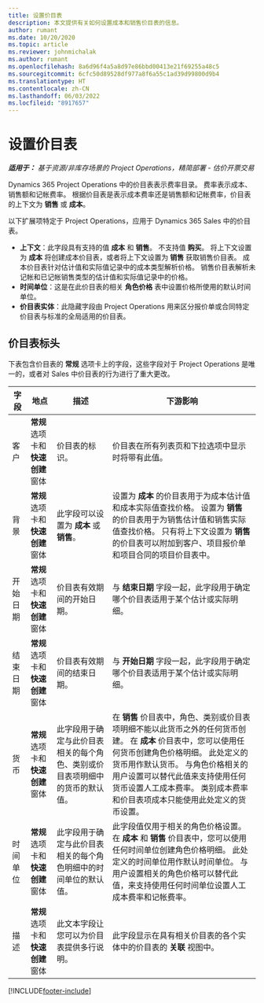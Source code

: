 ```yaml
---
title: 设置价目表
description: 本文提供有关如何设置成本和销售价目表的信息。
author: rumant
ms.date: 10/20/2020
ms.topic: article
ms.reviewer: johnmichalak
ms.author: rumant
ms.openlocfilehash: 8a6d96f4a5a8d97e86bbd00413e21f69255a48c5
ms.sourcegitcommit: 6cfc50d89528df977a8f6a55c1ad39d99800d9b4
ms.translationtype: HT
ms.contentlocale: zh-CN
ms.lasthandoff: 06/03/2022
ms.locfileid: "8917657"
---
```

# <a name="set-up-price-lists"></a>设置价目表

_**适用于：** 基于资源/非库存场景的 Project Operations，精简部署 - 估价开票交易_

Dynamics 365 Project Operations 中的价目表表示费率目录。 费率表示成本、销售额和记帐费率。 根据价目表是表示成本费率还是销售额和记帐费率，价目表的上下文为 **销售** 或 **成本**。

以下扩展项特定于 Project Operations，应用于 Dynamics 365 Sales 中的价目表。

- **上下文**：此字段具有支持的值 **成本** 和 **销售**。 不支持值 **购买**。 将上下文设置为 **成本** 将创建成本价目表，或者将上下文设置为 **销售** 获取销售价目表。 成本价目表针对估计值和实际值记录中的成本类型解析价格。 销售价目表解析未记帐和已记帐销售类型的估计值和实际值记录中的价格。
- **时间单位**：这是在此价目表的相关 **角色价格** 表中设置价格所使用的默认时间单位。
- **价目表实体**：此隐藏字段由 Project Operations 用来区分报价单或合同特定价目表与标准的全局适用的价目表。

## <a name="price-list-header"></a>价目表标头

下表包含价目表的 **常规** 选项卡上的字段，这些字段对于 Project Operations 是唯一的，或者对 Sales 中价目表的行为进行了重大更改。

| 字段 | 地点 | 描述 | 下游影响 |
| --- | --- | --- | --- |
| 客户 | **常规** 选项卡和 **快速创建** 窗体 | 价目表的标识。 | 价目表在所有列表页和下拉选项中显示时将带有此值。|
| 背景 | **常规** 选项卡和 **快速创建** 窗体 | 此字段可以设置为 **成本** 或 **销售**。 | 设置为 **成本** 的价目表用于为成本估计值和成本实际值查找价格。 设置为 **销售** 的价目表用于为销售估计值和销售实际值查找价格。 只有将上下文设置为 **销售** 的价目表可以附加到客户、项目报价单和项目合同的项目价目表中。 |
| 开始日期 | **常规** 选项卡和 **快速创建** 窗体 | 价目表有效期间的开始日期。 | 与 **结束日期** 字段一起，此字段用于确定哪个价目表适用于某个估计或实际明细。 |
| 结束日期 | **常规** 选项卡和 **快速创建** 窗体 | 价目表有效期间的结束日期。 | 与 **开始日期** 字段一起，此字段用于确定哪个价目表适用于某个估计或实际明细。 |
| 货币 | **常规** 选项卡和 **快速创建** 窗体 | 此字段用于确定与此价目表相关的每个角色、类别或价目表项明细中的货币的默认值。 | 在 **销售** 价目表中，角色、类别或价目表项明细不能以此货币之外的任何货币创建。 在 **成本** 价目表中，您可以使用任何货币创建角色价格明细。 此处定义的货币用作默认货币。 与角色价格相关的用户设置可以替代此值来支持使用任何货币设置人工成本费率。 类别成本费率和价目表项成本只能使用此处定义的货币设置。 |
| 时间单位 | **常规** 选项卡和 **快速创建** 窗体 | 此字段用于确定与此价目表相关的每个角色明细中的时间单位的默认值。 | 此字段值仅用于相关的角色价格设置。 在 **成本** 和 **销售** 价目表中，您可以使用任何时间单位创建角色价格明细。 此处定义的时间单位用作默认时间单位。 与用户设置相关的角色价格可以替代此值，来支持使用任何时间单位设置人工成本费率和记帐费率。 |
| 描述 | **常规** 选项卡和 **快速创建** 窗体 | 此文本字段让您可以为价目表提供多行说明。 | 此字段显示在具有相关价目表的各个实体中的价目表的 **关联** 视图中。 |


[!INCLUDE[footer-include](../includes/footer-banner.md)]